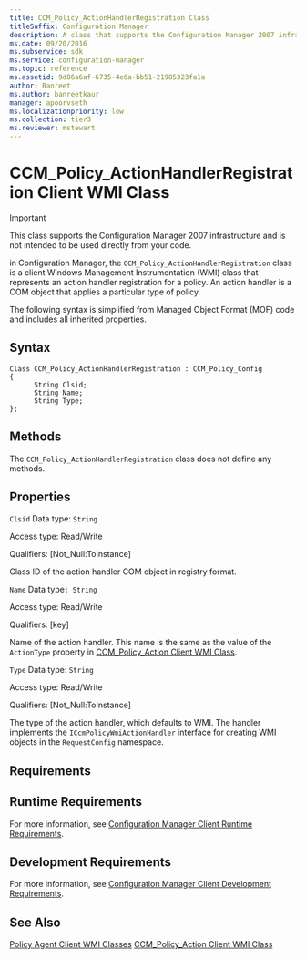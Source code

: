 ```yaml
---
title: CCM_Policy_ActionHandlerRegistration Class
titleSuffix: Configuration Manager
description: A class that supports the Configuration Manager 2007 infrastructure and isn't intended to be used directly from your code.
ms.date: 09/20/2016
ms.subservice: sdk
ms.service: configuration-manager
ms.topic: reference
ms.assetid: 9d86a6af-6735-4e6a-bb51-21985323fa1a
author: Banreet
ms.author: banreetkaur
manager: apoorvseth
ms.localizationpriority: low
ms.collection: tier3
ms.reviewer: mstewart
---
```

# CCM_Policy_ActionHandlerRegistration Client WMI Class
> [!IMPORTANT]
>  This class supports the Configuration Manager 2007 infrastructure and is not intended to be used directly from your code.

 in Configuration Manager, the `CCM_Policy_ActionHandlerRegistration` class is a client Windows Management Instrumentation (WMI) class that represents an action handler registration for a policy. An action handler is a COM object that applies a particular type of policy.

 The following syntax is simplified from Managed Object Format (MOF) code and includes all inherited properties.

## Syntax

```
Class CCM_Policy_ActionHandlerRegistration : CCM_Policy_Config
{
      String Clsid;
      String Name;
      String Type;
};
```

## Methods
 The `CCM_Policy_ActionHandlerRegistration` class does not define any methods.

## Properties
 `Clsid`
 Data type: `String`

 Access type: Read/Write

 Qualifiers: [Not_Null:ToInstance]

 Class ID of the action handler COM object in registry format.

 `Name`
 Data type`: String`

 Access type: Read/Write

 Qualifiers: [key]

 Name of the action handler. This name is the same as the value of the `ActionType` property in [CCM_Policy_Action Client WMI Class](../../../../../develop/reference/core/clients/client-classes/ccm_policy_action-client-wmi-class.md).

 `Type`
 Data type: `String`

 Access type: Read/Write

 Qualifiers: [Not_Null:ToInstance]

 The type of the action handler, which defaults to WMI. The handler implements the `ICcmPolicyWmiActionHandler` interface for creating WMI objects in the `RequestConfig` namespace.

## Requirements

## Runtime Requirements
 For more information, see [Configuration Manager Client Runtime Requirements](../../../../../develop/core/reqs/client-runtime-requirements.md).

## Development Requirements
 For more information, see [Configuration Manager Client Development Requirements](../../../../../develop/core/reqs/client-development-requirements.md).

## See Also
 [Policy Agent Client WMI Classes](../../../../../develop/reference/core/clients/client-classes/policy-agent-client-wmi-classes.md)
 [CCM_Policy_Action Client WMI Class](../../../../../develop/reference/core/clients/client-classes/ccm_policy_action-client-wmi-class.md)
